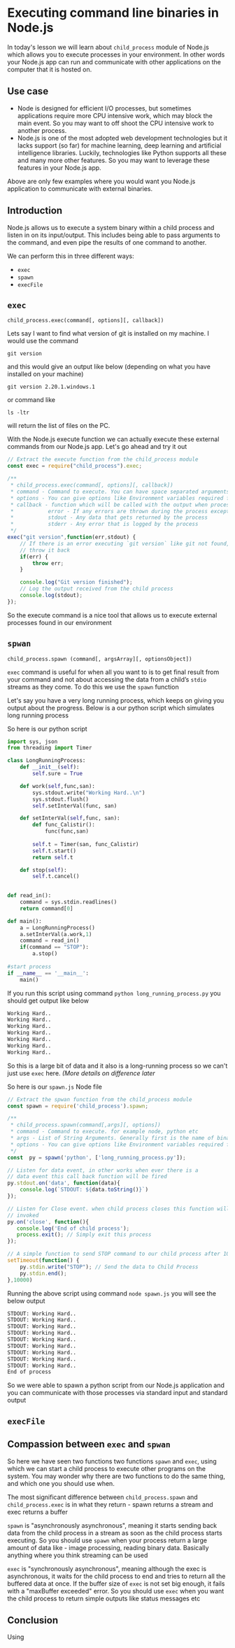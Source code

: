 # Executing command line binaries in Node.js

In today's lesson we will learn about  `child_process` module of Node.js which allows you to execute processes in your environment. In other words your Node.js app can run and communicate with other applications on the computer that it is hosted on. 



## Use case

- Node is designed for efficient I/O processes, but sometimes applications require more CPU intensive work, which may block the main event. So you may want to off shoot the CPU intensive work to another process.
- Node.js is one of the most adopted web development technologies but it lacks support (so far) for machine learning, deep learning and artificial intelligence libraries. Luckily, technologies like Python supports all these and many more other features. So you may want to leverage these features in your Node.js app.

Above are only few examples where you would want you Node.js application to communicate with external binaries.

## Introduction

Node.js allows us to execute a system binary within a child process and listen in on its input/output. This includes being able to pass arguments to the command, and even pipe the results of one command to another.

We can perform this in three different ways:

- `exec`
- `spawn`
- `execFile`



## `exec` 

  

```
child_process.exec(command[, options][, callback])
```

Lets say I want to find what version of git is installed on my machine. I would use the command 

```
git version
```

and this would give an output like below (depending on what you have installed on your machine)

```
git version 2.20.1.windows.1
```

or command like 

```
ls -ltr
```

will return the list of files on the PC.

With the Node.js execute function we can actually execute these external commands from our Node.js
app. Let's go ahead and try it out

```javascript
// Extract the execute function from the child_process module
const exec = require("child_process").exec;

/**
 * child_process.exec(command[, options][, callback])
 * command - Command to execute. You can have space separated arguments if the command accepts any args
 * options - You can give options like Environment variables required for child process
 * callback - function which will be called with the output when process terminates.
 *           error - If any errors are thrown during the process exception
 *           stdout - Any data that gets returned by the process
 *           stderr - Any error that is logged by the process
 */
exec("git version",function(err,stdout) {
    // If there is an error executing `git version` like git not found, then
    // throw it back
    if(err) {
        throw err;
    }

    console.log("Git version finished");
    // Log the output received from the child process
    console.log(stdout);
});
```

So the execute command is a nice tool that allows us to execute external processes found in our environment



## `spwan` 

```
child_process.spawn (command[, argsArray][, optionsObject])
```

`exec` command is useful for when all you want to is to get final result from your command and not about accessing the data from a child’s `stdio` streams as they come. To do this we use the `spawn` function

Let's  say you have a very long running process, which keeps on giving you output about the progress. Below is a our python script which simulates long running process

So here is our python script

```python
import sys, json
from threading import Timer

class LongRunningProcess:
    def __init__(self):
        self.sure = True

    def work(self,func,san):
        sys.stdout.write("Working Hard..\n")
        sys.stdout.flush()
        self.setInterVal(func, san)

    def setInterVal(self,func, san):
        def func_Calistir():
            func(func,san)
            
        self.t = Timer(san, func_Calistir)
        self.t.start()
        return self.t

    def stop(self):
        self.t.cancel()

    
def read_in():
    command = sys.stdin.readlines()
    return command[0]

def main():
    a = LongRunningProcess()
    a.setInterVal(a.work,1)
    command = read_in()
    if(command == "STOP"):
        a.stop()
        
#start process
if __name__ == '__main__':
    main()
```

  If you run this script using command `python long_running_process.py` you should get output like below

```bash
Working Hard..
Working Hard..
Working Hard..
Working Hard..
Working Hard..
Working Hard..
Working Hard..

```

So this is a large bit of data and it also is a long-running process so we can't just use `exec` here. *(More details on difference later*

So here is our `spawn.js` Node file

```javascript
// Extract the spwan function from the child_process module
const spawn = require('child_process').spawn;

/**
 * child_process.spawn(command[,args][, options])
 * command - Command to execute. for example node, python etc
 * args - List of String Arguments. Generally first is the name of binary that would run in the terminal
 * options - You can give options like Environment variables required for child process
 */
const  py = spawn('python', ['long_running_process.py']);

// Listen for data event, in other works when ever there is a 
// data event this call back function will be fired
py.stdout.on('data', function(data){
    console.log(`STDOUT: ${data.toString()}`)
});

// Listen for Close event. when child process closes this function will be 
// invoked
py.on('close', function(){
   console.log('End of child process');
   process.exit(); // Simply exit this process
});

// A simple function to send STOP command to our child process after 10 seconds
setTimeout(function() {
    py.stdin.write("STOP"); // Send the data to Child Process
    py.stdin.end();
},10000)

```

Running the above script using command `node spawn.js` you will see the below output

```bash
STDOUT: Working Hard..
STDOUT: Working Hard..
STDOUT: Working Hard..
STDOUT: Working Hard..
STDOUT: Working Hard..
STDOUT: Working Hard..
STDOUT: Working Hard..
STDOUT: Working Hard..
STDOUT: Working Hard..
End of process
```

So we were able to spawn a python script from our Node.js application and you can communicate with those processes via standard input and standard output

## `execFile`



## Compassion between `exec` and `spwan`  

So here we have seen two functions two functions `spawn` and `exec`, using which we can start a child process to execute other programs on the system. You  may wonder why there are two functions to do the same thing, and which one you should use when.

The most significant difference between `child_process.spawn` and `child_process.exec` is in what they return - spawn returns a stream and exec returns a buffer

`spawn` is "asynchronously asynchronous", meaning it starts sending back data from the child process in a stream as soon as the child process starts executing. So you should use `spawn` when your process return a large amount of data like - image processing, reading binary data. Basically anything where you think streaming can be used

`exec` is "synchronously asynchronous", meaning although the exec is asynchronous, it waits for the child process to end and tries to return all the buffered data at once. If the buffer size of `exec` is not set big enough, it fails with a "maxBuffer exceeded" error. So you should use `exec` when you want the child process to return simple outputs like status messages etc



## Conclusion

Using 